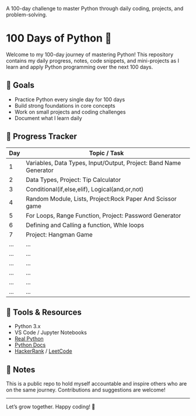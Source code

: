 A 100-day challenge to master Python through daily coding, projects, and problem-solving.

# 100 Days of Python 🐍

Welcome to my 100-day journey of mastering Python! This repository contains my daily progress, notes, code snippets, and mini-projects as I learn and apply Python programming over the next 100 days.

## 🎯 Goals
- Practice Python every single day for 100 days
- Build strong foundations in core concepts
- Work on small projects and coding challenges
- Document what I learn daily

## 📅 Progress Tracker

| Day | Topic / Task 
|-----|--------------
| 1   | Variables, Data Types, Input/Output, Project: Band Name Generator
| 2   | Data Types, Project: Tip Calculator
| 3   | Conditional(if,else,elif), Logical(and,or,not)  
| 4   | Random Module, Lists, Project:Rock Paper And Scissor game
| 5   | For Loops, Range Function, Project: Password Generator
| 6   | Defining and Calling a function, Whle loops
| 7   | Project: Hangman Game
| ... | ...
| ... | ...
| ... | ...
| ... | ...
| ... | ...
| ... | ...



## 🧰 Tools & Resources
- Python 3.x
- VS Code / Jupyter Notebooks
- [Real Python](https://realpython.com/)
- [Python Docs](https://docs.python.org/3/)
- [HackerRank](https://www.hackerrank.com/) / [LeetCode](https://leetcode.com/)

## 📌 Notes
This is a public repo to hold myself accountable and inspire others who are on the same journey. Contributions and suggestions are welcome!

---

Let’s grow together. Happy coding! 🚀

